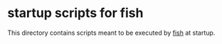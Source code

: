 # startup scripts for fish

This directory contains scripts meant to be executed by [fish][] at startup.


[fish]: https://fishshell.com/
